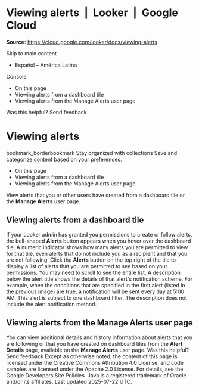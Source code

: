 # Viewing alerts  |  Looker  |  Google Cloud

**Source:** https://cloud.google.com/looker/docs/viewing-alerts

Skip to main content 
  * Español – América Latina

Console 


  * On this page
  * Viewing alerts from a dashboard tile
  * Viewing alerts from the Manage Alerts user page




Was this helpful?
Send feedback 
#  Viewing alerts
bookmark_borderbookmark Stay organized with collections  Save and categorize content based on your preferences.
  * On this page
  * Viewing alerts from a dashboard tile
  * Viewing alerts from the Manage Alerts user page


View alerts that you or other users have created from a dashboard tile or the **Manage Alerts** user page.
## Viewing alerts from a dashboard tile
If your Looker admin has granted you permissions to create or follow alerts, the bell-shaped **Alerts** button appears when you hover over the dashboard tile. A numeric indicator shows how many alerts you are permitted to view for that tile, even alerts that do not include you as a recipient and that you are not following.
Click the **Alerts** button on the top right of the tile to display a list of alerts that you are permitted to see based on your permissions. You may need to scroll to see the entire list.
A description below the alert title shows the details of that alert's notification scheme. For example, when the conditions that are specified in the first alert (listed in the previous image) are true, a notification will be sent every day at 5:00 AM. This alert is subject to one dashboard filter. The description does not include the alert notification method.
## Viewing alerts from the Manage Alerts user page
You can view additional details and history information about alerts that you are following or that you have created on dashboard tiles from the **Alert Details** page, available on the **Manage Alerts** user page.
Was this helpful?
Send feedback 
Except as otherwise noted, the content of this page is licensed under the Creative Commons Attribution 4.0 License, and code samples are licensed under the Apache 2.0 License. For details, see the Google Developers Site Policies. Java is a registered trademark of Oracle and/or its affiliates.
Last updated 2025-07-22 UTC.


